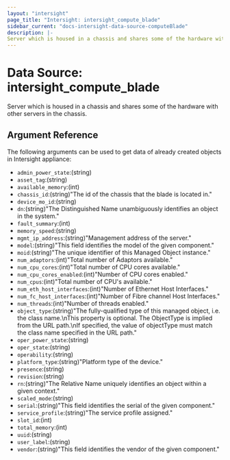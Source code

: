 ```yaml
---
layout: "intersight"
page_title: "Intersight: intersight_compute_blade"
sidebar_current: "docs-intersight-data-source-computeBlade"
description: |-
Server which is housed in a chassis and shares some of the hardware with other servers in the chassis.
---
```


# Data Source: intersight_compute_blade
Server which is housed in a chassis and shares some of the hardware with other servers in the chassis.
## Argument Reference
The following arguments can be used to get data of already created objects in Intersight appliance:
* `admin_power_state`:(string)
* `asset_tag`:(string)
* `available_memory`:(int)
* `chassis_id`:(string)"The id of the chassis that the blade is located in."
* `device_mo_id`:(string)
* `dn`:(string)"The Distinguished Name unambiguously identifies an object in the system."
* `fault_summary`:(int)
* `memory_speed`:(string)
* `mgmt_ip_address`:(string)"Management address of the server."
* `model`:(string)"This field identifies the model of the given component."
* `moid`:(string)"The unique identifier of this Managed Object instance."
* `num_adaptors`:(int)"Total number of Adaptors available."
* `num_cpu_cores`:(int)"Total number of CPU cores available."
* `num_cpu_cores_enabled`:(int)"Number of CPU cores enabled."
* `num_cpus`:(int)"Total number of CPU's available."
* `num_eth_host_interfaces`:(int)"Number of Ethernet Host Interfaces."
* `num_fc_host_interfaces`:(int)"Number of Fibre channel Host Interfaces."
* `num_threads`:(int)"Number of threads enabled."
* `object_type`:(string)"The fully-qualified type of this managed object, i.e. the class name.\nThis property is optional. The ObjectType is implied from the URL path.\nIf specified, the value of objectType must match the class name specified in the URL path."
* `oper_power_state`:(string)
* `oper_state`:(string)
* `operability`:(string)
* `platform_type`:(string)"Platform type of the device."
* `presence`:(string)
* `revision`:(string)
* `rn`:(string)"The Relative Name uniquely identifies an object within a given context."
* `scaled_mode`:(string)
* `serial`:(string)"This field identifies the serial of the given component."
* `service_profile`:(string)"The service profile assigned."
* `slot_id`:(int)
* `total_memory`:(int)
* `uuid`:(string)
* `user_label`:(string)
* `vendor`:(string)"This field identifies the vendor of the given component."
